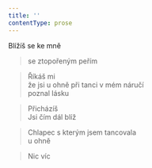 ```yaml
---
title: ''
contentType: prose
---
```


>   

>   

Blížíš se ke mně

> se ztopořeným peřím

> Říkáš mi  
> že jsi u ohně při tanci v mém náručí  
> poznal lásku

> Přicházíš  
> Jsi čím dál blíž

> Chlapec s kterým jsem tancovala  
> u ohně

> Nic víc
